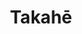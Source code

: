 ---
codehost: https://github.com/jointakahe/takahe
logohandle: jointakahe
sort: takahe
title: Takahē
website: https://jointakahe.org/
wikipedia: https://en.wikipedia.org/wiki/Takah%C4%93%3Eflightless
---
